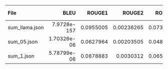 | File           |        BLEU |    ROUGE1 |     ROUGE2 |    ROUGEL |   Cosine Similarity |
|:---------------|------------:|----------:|-----------:|----------:|--------------------:|
| sum_llama.json | 7.9728e-157 | 0.0955005 | 0.00236265 | 0.0738533 |           0.0515591 |
| sum_05.json    | 1.70326e-06 | 0.0627964 | 0.00203505 | 0.0482932 |           0.0532316 |
| sum_1.json     | 5.78799e-06 | 0.0878883 | 0.0030312  | 0.0657152 |           0.060342  |